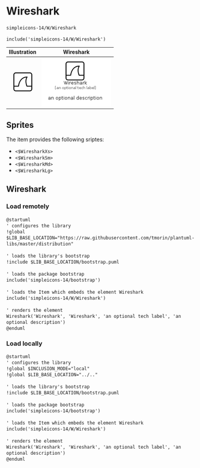 # Wireshark


```text
simpleicons-14/W/Wireshark
```

```text
include('simpleicons-14/W/Wireshark')
```



| Illustration | Wireshark |
| :---: | :---: |
| ![illustration for Illustration](../../simpleicons-14/W/Wireshark.png) | ![illustration for Wireshark](../../simpleicons-14/W/Wireshark.Local.png) |



## Sprites
The item provides the following sriptes:

- `<$WiresharkXs>`
- `<$WiresharkSm>`
- `<$WiresharkMd>`
- `<$WiresharkLg>`





## Wireshark

### Load remotely
```plantuml
@startuml
' configures the library
!global $LIB_BASE_LOCATION="https://raw.githubusercontent.com/tmorin/plantuml-libs/master/distribution"

' loads the library's bootstrap
!include $LIB_BASE_LOCATION/bootstrap.puml

' loads the package bootstrap
include('simpleicons-14/bootstrap')

' loads the Item which embeds the element Wireshark
include('simpleicons-14/W/Wireshark')

' renders the element
Wireshark('Wireshark', 'Wireshark', 'an optional tech label', 'an optional description')
@enduml
```

### Load locally
```plantuml
@startuml
' configures the library
!global $INCLUSION_MODE="local"
!global $LIB_BASE_LOCATION="../.."

' loads the library's bootstrap
!include $LIB_BASE_LOCATION/bootstrap.puml

' loads the package bootstrap
include('simpleicons-14/bootstrap')

' loads the Item which embeds the element Wireshark
include('simpleicons-14/W/Wireshark')

' renders the element
Wireshark('Wireshark', 'Wireshark', 'an optional tech label', 'an optional description')
@enduml
```

